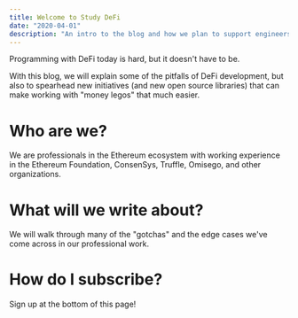 ```yaml
---
title: Welcome to Study DeFi
date: "2020-04-01"
description: "An intro to the blog and how we plan to support engineers in the Ethereum DeFi community."
---
```


Programming with DeFi today is hard, but it doesn't have to be.

With this blog, we will explain some of the pitfalls of DeFi development, but also to spearhead new initiatives (and new open source libraries) that can make working with "money legos" that much easier.

# Who are we?

We are professionals in the Ethereum ecosystem with working experience in the Ethereum Foundation, ConsenSys, Truffle, Omisego, and other organizations.

# What will we write about?

We will walk through many of the "gotchas" and the edge cases we've come across in our professional work.

# How do I subscribe?

Sign up at the bottom of this page!
